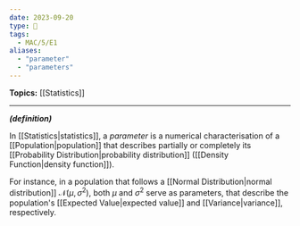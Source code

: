 ```yaml
---
date: 2023-09-20
type: 🧠
tags:
  - MAC/5/E1
aliases:
  - "parameter"
  - "parameters"
---
```


**Topics:** [[Statistics]]

---

_**(definition)**_

In [[Statistics|statistics]], a _parameter_ is a numerical characterisation of a [[Population|population]] that describes partially or completely its [[Probability Distribution|probability distribution]] ([[Density Function|density function]]).

For instance, in a population that follows a [[Normal Distribution|normal distribution]] $\mathcal{N}(\mu, \sigma^{2})$, both $\mu$ and $\sigma^{2}$ serve as parameters, that describe the population's [[Expected Value|expected value]] and [[Variance|variance]], respectively.
